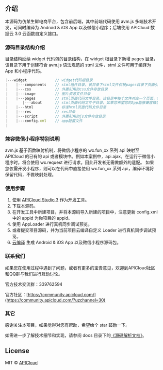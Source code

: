 ## 介绍

本源码为仿某生鲜电商平台，包含前后端，其中前端代码使用 avm.js 多端技术开发，可同时编译为 Android & iOS App 以及微信小程序；后端使用 APICloud 数据云 3.0 云函数自定义接口。

### 源码目录结构介绍

目录结构延续 widget 代码包的目录结构，在 widget 根目录下新增 pages 目录，该目录下用于创建符合 avm.js 语法规范的 stml 文件，stml 文件可用于编译为 App 和小程序代码。

```js
|---widget             // widget代码根目录
|    |---components    // stml组件目录。该目录下stml文件仅被pages目录下页面引用，不单独编译
|    |---css		   // 外置引用的css文件存放目录
|    |---image         // 图片资源文件目录
|    |---pages         // stml页面代码文件目录。该目录中每个文件对应一个页面，将被编译为js或者小程序的3个代码片段
|       |---about      // stml页面代码文件子目录。如果您希望您的App能够兼容微信小程序，需按照微信小程序目录结构，新增一层子目录，并将stml文件置于该目录下
|    |---html          // 标准html页面代码文件目录
|    |---res           // res目录
|    |---script        // 外置引用的js文件存放目录
|    |---config.xml    // app配置文件
|
```

### 兼容微信小程序特别说明

avm.js 基于函数映射机制，将微信小程序的 wx.fun_xx 系列 api 映射至 APICloud 的已有的 api 或者模块中。例如本案例中，api.ajax，在运行于微信小程序时，将会使用 wx.request 进行请求。因此开发者无需做额外的适配。
如果您仅需开发小程序，则可以在代码中直接使用 wx.fun_xx 系列 api，编译环境将保留代码，不做映射处理。

### 使用步骤

1. 使用 [APICloud Studio 3](https://www.apicloud.com/studio3?uzchannel=30) 作为开发工具。
2. 下载本源码。
3. 在开发工具中新建项目，并将本源码导入新建的项目中，注意更新 config.xml 中的 appid 为你项目的 appid。
4. 使用 AppLoader 进行真机同步调试预览。
5. 或者提交项目源码，并为当前项目云编译自定义 Loader 进行真机同步调试预览。
6. [云编译](https://www.apicloud.com/appoverview?uzchannel=30) 生成 Android & iOS App 以及微信小程序源码包。

### 联系我们

如果您在使用过程中遇到了问题，或者有更多的宝贵意见，欢迎到APICloud社区和QQ群与我们进行互动讨论。

官方技术交流群：339762594

官方社区：[https://community.apicloud.com/](https://community.apicloud.com/?uzchannel=30)

### 其它

感谢关注本项目，如果觉得对您有帮助，希望给个 star 鼓励一下。

如需进一步了解技术细节和实现，请参阅 docs 目录下的[《源码解析文档》](https://github.com/apicloudcom/avm-simple/tree/master/多端案例-生鲜电商/docs)。

## License

MIT © [APICloud](https://www.apicloud.com/?uzchannel=30)